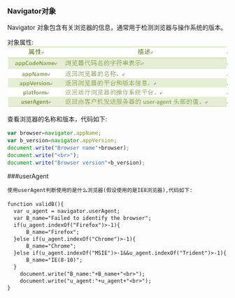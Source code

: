 ### Navigator对象

Navigator 对象包含有关浏览器的信息，通常用于检测浏览器与操作系统的版本。

对象属性:
    ![](/assets/5354cff70001428b06880190.jpg)

查看浏览器的名称和版本，代码如下:

```js
var browser=navigator.appName; 
var b_version=navigator.appVersion; 
document.write("Browser name"+browser);
document.write("<br>"); 
document.write("Browser version"+b_version);
```


###userAgent

    使用userAgent判断使用的是什么浏览器(假设使用的是IE8浏览器),代码如下:

    function validB(){ 
      var u_agent = navigator.userAgent; 
      var B_name="Failed to identify the browser"; 
      if(u_agent.indexOf("Firefox")>-1){ 
          B_name="Firefox"; 
      }else if(u_agent.indexOf("Chrome")>-1){ 
          B_name="Chrome"; 
      }else if(u_agent.indexOf("MSIE")>-1&&u_agent.indexOf("Trident")>-1){ 
          B_name="IE(8-10)";  
      }
        document.write("B_name:"+B_name+"<br>");
        document.write("u_agent:"+u_agent+"<br>"); 
    } 
